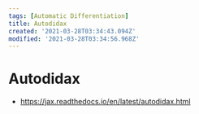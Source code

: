 ```yaml
---
tags: [Automatic Differentiation]
title: Autodidax
created: '2021-03-28T03:34:43.094Z'
modified: '2021-03-28T03:34:56.968Z'
---
```


# Autodidax

* https://jax.readthedocs.io/en/latest/autodidax.html

